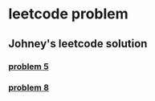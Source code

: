 # leetcode problem


## Johney's leetcode solution 

### [problem 5](https://github.com/johney4415/leetcode/blob/master/leetcode5.py) 

### [problem 8](https://github.com/johney4415/leetcode/blob/master/leetcode8.py "problem 8")